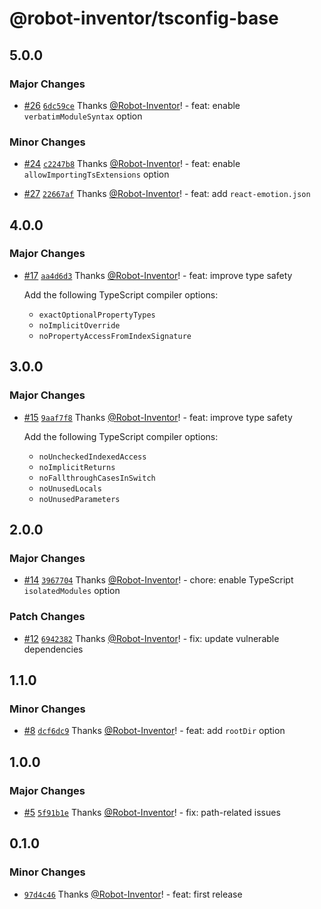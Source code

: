 # @robot-inventor/tsconfig-base

## 5.0.0

### Major Changes

- [#26](https://github.com/Robot-Inventor/tsconfig-base/pull/26) [`6dc59ce`](https://github.com/Robot-Inventor/tsconfig-base/commit/6dc59ce404a78d271e95cf9bd8ee617a906de099) Thanks [@Robot-Inventor](https://github.com/Robot-Inventor)! - feat: enable `verbatimModuleSyntax` option

### Minor Changes

- [#24](https://github.com/Robot-Inventor/tsconfig-base/pull/24) [`c2247b8`](https://github.com/Robot-Inventor/tsconfig-base/commit/c2247b8c725c0548c594722070caeb70ebbead43) Thanks [@Robot-Inventor](https://github.com/Robot-Inventor)! - feat: enable `allowImportingTsExtensions` option

- [#27](https://github.com/Robot-Inventor/tsconfig-base/pull/27) [`22667af`](https://github.com/Robot-Inventor/tsconfig-base/commit/22667af4d2e1507ff7e9209140d73fcf5ce3d93f) Thanks [@Robot-Inventor](https://github.com/Robot-Inventor)! - feat: add `react-emotion.json`

## 4.0.0

### Major Changes

- [#17](https://github.com/Robot-Inventor/tsconfig-base/pull/17) [`aa4d6d3`](https://github.com/Robot-Inventor/tsconfig-base/commit/aa4d6d372608381f8355544f3c716df43469a4aa) Thanks [@Robot-Inventor](https://github.com/Robot-Inventor)! - feat: improve type safety

    Add the following TypeScript compiler options:

    - `exactOptionalPropertyTypes`
    - `noImplicitOverride`
    - `noPropertyAccessFromIndexSignature`

## 3.0.0

### Major Changes

- [#15](https://github.com/Robot-Inventor/tsconfig-base/pull/15) [`9aaf7f8`](https://github.com/Robot-Inventor/tsconfig-base/commit/9aaf7f8638cc234b3f2f06572e14a069dfaa560e) Thanks [@Robot-Inventor](https://github.com/Robot-Inventor)! - feat: improve type safety

    Add the following TypeScript compiler options:

    - `noUncheckedIndexedAccess`
    - `noImplicitReturns`
    - `noFallthroughCasesInSwitch`
    - `noUnusedLocals`
    - `noUnusedParameters`

## 2.0.0

### Major Changes

- [#14](https://github.com/Robot-Inventor/tsconfig-base/pull/14) [`3967704`](https://github.com/Robot-Inventor/tsconfig-base/commit/3967704c2b15b9c4a480d54b77f4b9ca2d0f3cdf) Thanks [@Robot-Inventor](https://github.com/Robot-Inventor)! - chore: enable TypeScript `isolatedModules` option

### Patch Changes

- [#12](https://github.com/Robot-Inventor/tsconfig-base/pull/12) [`6942382`](https://github.com/Robot-Inventor/tsconfig-base/commit/6942382cc1122363408aba076d7fa0c25bc397f1) Thanks [@Robot-Inventor](https://github.com/Robot-Inventor)! - fix: update vulnerable dependencies

## 1.1.0

### Minor Changes

- [#8](https://github.com/Robot-Inventor/tsconfig-base/pull/8) [`dcf6dc9`](https://github.com/Robot-Inventor/tsconfig-base/commit/dcf6dc9a6e27f9fb460cb10ef7ceb4ff1b663ede) Thanks [@Robot-Inventor](https://github.com/Robot-Inventor)! - feat: add `rootDir` option

## 1.0.0

### Major Changes

- [#5](https://github.com/Robot-Inventor/tsconfig-base/pull/5) [`5f91b1e`](https://github.com/Robot-Inventor/tsconfig-base/commit/5f91b1e80dbddc0faaee3d7ebd1f7547660d1b1a) Thanks [@Robot-Inventor](https://github.com/Robot-Inventor)! - fix: path-related issues

## 0.1.0

### Minor Changes

- [`97d4c46`](https://github.com/Robot-Inventor/tsconfig-base/commit/97d4c46e35e8d778913270705f128ecabaac4a11) Thanks [@Robot-Inventor](https://github.com/Robot-Inventor)! - feat: first release
